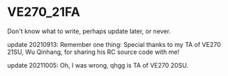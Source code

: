 # VE270_21FA
Don't know what to write, perhaps update later, or never.

update 20210913:
Remember one thing: Special thanks to my TA of VE270 21SU, Wu Qinhang, for sharing his RC source code with me!

update 20211005:
Oh, I was wrong, qhgg is TA of VE270 20SU.

